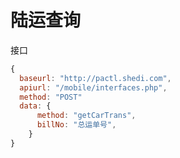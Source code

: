 # 陆运查询

接口

```javascript
{
  baseurl: "http://pactl.shedi.com",
  apiurl: "/mobile/interfaces.php",
  method: "POST"
  data: {
      method: "getCarTrans",
      billNo: "总运单号",
    }
}
```